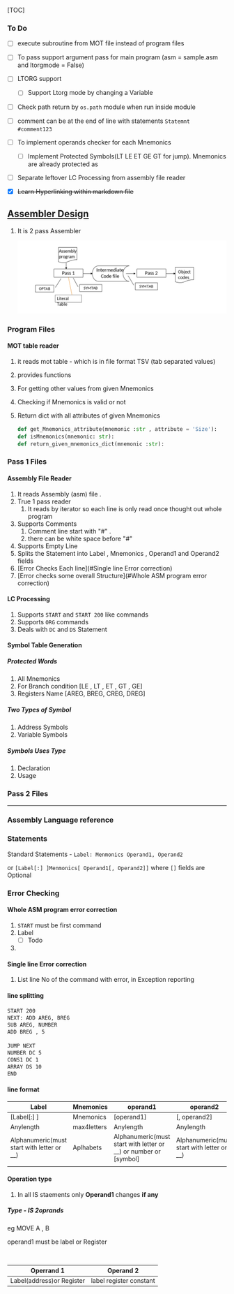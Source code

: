 [TOC]



### To Do

- [ ] execute subroutine from MOT file instead of program files
- [ ] To pass support argument pass for main program (asm = sample.asm and ltorgmode = False)
- [ ] LTORG support
  - [ ] Support Ltorg mode by changing a Variable

- [ ] Check path return by `os.path` module when run inside module
- [ ] comment can be at the end of line with statements `Statemnt  #comment123`
- [ ] To implement operands checker for each Mnemonics
  - [ ] Implement Protected Symbols(LT LE ET GE GT for jump). Mnemonics are already protected as 

- [ ] Separate leftover LC Processing from assembly file reader
- [x] ~~Learn Hyperlinking within markdown file~~



## <u>Assembler Design</u>

1. It is 2 pass Assembler

   ![Overview of Assembler](./Documents_Files/Overview.png)

   

   

### Program Files

#### 	MOT table reader

1. it reads mot table - which is in file format TSV (tab separated values)

2.  provides functions 

   1. For getting other values from given Mnemonics 

   2. Checking if Mnemonics is valid or not

   3. Return dict with all attributes of given Mnemonics

      ```python
      def get_Mnemonics_attribute(mnemonic :str , attribute = 'Size'):
      def isMnemonics(mnemonic: str):
      def return_given_mnemonics_dict(mnemonic :str):
      ```

### Pass 1 Files

#### 	Assembly File Reader

1. It reads Assembly (asm) file .
2. True 1 pass reader
   1. It reads by iterator so each line is only read once thought out whole program
3. Supports Comments
   1. Comment line start with "#" .
   2. there can be white space before "#"
4. Supports Empty Line
5. Splits the Statement into Label , Mnemonics , Operand1 and Operand2 fields
6. [Error Checks Each line](#Single line Error correction)
7. [Error checks some overall Structure](#Whole ASM program error correction)



#### 	LC Processing

1. Supports `START` and `START 200` like commands
2. Supports `ORG` commands
3. Deals with `DC` and `DS` Statement



#### Symbol Table Generation

##### Protected Words

1. All Mnemonics
2. For Branch condition [LE , LT , ET , GT , GE]
3. Registers Name [AREG, BREG, CREG, DREG]

##### Two Types of Symbol

1. Address Symbols
2. Variable Symbols

##### Symbols Uses Type

1. Declaration
2. Usage

### Pass 2 Files

------



### Assembly Language reference

### 	Statements

Standard Statements - `Label: Menmonics Operand1, Operand2`

or  `[Label[:] ]Menmonics[ Operand1[, Operand2]]` where `[]` fields are Optional





### 	Error Checking

#### 		Whole ASM program error correction

1. `START` must be first command
2. Label
   - [ ] Todo

3. 

#### 		Single line Error correction

1. List line No  of the command with error, in Exception reporting




#### line splitting

```
START 200
NEXT: ADD AREG, BREG
SUB AREG, NUMBER
ADD BREG , 5

JUMP NEXT
NUMBER DC 5
CONS1 DC 1
ARRAY DS 10
END
```

#### line format

| Label                                      | Mnemonics   | operand1                                                         | operand2                                   |
| ------------------------------------------ | ----------- | ---------------------------------------------------------------- | ------------------------------------------ |
| [Label[:] ]                                | Mnemonics   | [operand1]                                                       | [, operand2]                               |
| Anylength                                  | max4letters | Anylength                                                        | Anylength                                  |
| Alphanumeric(must start with letter or __) | Aplhabets   | Alphanumeric(must start with letter or __) or number or [symbol] | Alphanumeric(must start with letter or __) |
|                                            |             |                                                                  |                                            |

#### Operation type

1. In all IS staements  only **Operand1** changes **if any**

##### Type - IS 2oprands

eg MOVE A , B

operand1 must be label or Register

​					

| Operrand 1                | Operand 2               |
| ------------------------- | ----------------------- |
| Label(address)or Register | label register constant |

